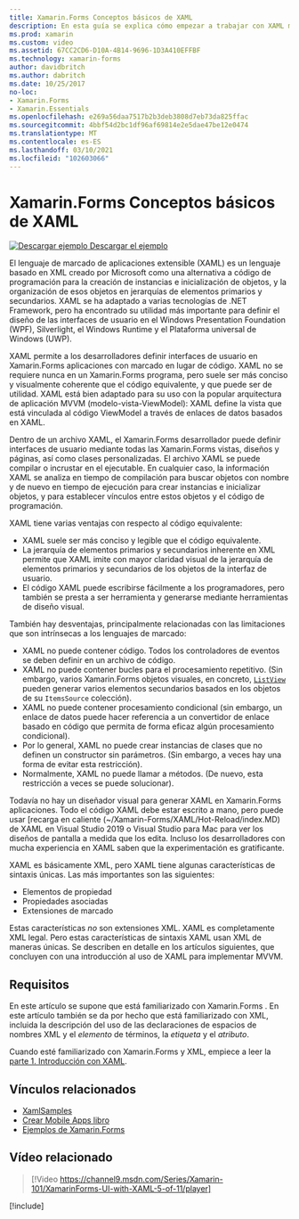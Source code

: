 ```yaml
---
title: Xamarin.Forms Conceptos básicos de XAML
description: En esta guía se explica cómo empezar a trabajar con XAML multiplataforma para dispositivos móviles. XAML permite a los desarrolladores definir interfaces de usuario en Xamarin.Forms aplicaciones con marcado en lugar de código.
ms.prod: xamarin
ms.custom: video
ms.assetid: 67CC2CD6-D10A-4B14-9696-1D3A410EFFBF
ms.technology: xamarin-forms
author: davidbritch
ms.author: dabritch
ms.date: 10/25/2017
no-loc:
- Xamarin.Forms
- Xamarin.Essentials
ms.openlocfilehash: e269a56daa7517b2b3deb3808d7eb73da825ffac
ms.sourcegitcommit: 4bbf54d2bc1df96af69814e2e5dae47be12e0474
ms.translationtype: MT
ms.contentlocale: es-ES
ms.lasthandoff: 03/10/2021
ms.locfileid: "102603066"
---
```

# <a name="xamarinforms-xaml-basics"></a>Xamarin.Forms Conceptos básicos de XAML

[![Descargar ejemplo](~/media/shared/download.png) Descargar el ejemplo](/samples/xamarin/xamarin-forms-samples/xamlsamples)

El lenguaje de marcado de aplicaciones extensible (XAML) es un lenguaje basado en XML creado por Microsoft como una alternativa a código de programación para la creación de instancias e inicialización de objetos, y la organización de esos objetos en jerarquías de elementos primarios y secundarios. XAML se ha adaptado a varias tecnologías de .NET Framework, pero ha encontrado su utilidad más importante para definir el diseño de las interfaces de usuario en el Windows Presentation Foundation (WPF), Silverlight, el Windows Runtime y el Plataforma universal de Windows (UWP).

XAML permite a los desarrolladores definir interfaces de usuario en Xamarin.Forms aplicaciones con marcado en lugar de código. XAML no se requiere nunca en un Xamarin.Forms programa, pero suele ser más conciso y visualmente coherente que el código equivalente, y que puede ser de utilidad. XAML está bien adaptado para su uso con la popular arquitectura de aplicación MVVM (modelo-vista-ViewModel): XAML define la vista que está vinculada al código ViewModel a través de enlaces de datos basados en XAML.

Dentro de un archivo XAML, el Xamarin.Forms desarrollador puede definir interfaces de usuario mediante todas las Xamarin.Forms vistas, diseños y páginas, así como clases personalizadas. El archivo XAML se puede compilar o incrustar en el ejecutable. En cualquier caso, la información XAML se analiza en tiempo de compilación para buscar objetos con nombre y de nuevo en tiempo de ejecución para crear instancias e inicializar objetos, y para establecer vínculos entre estos objetos y el código de programación.

XAML tiene varias ventajas con respecto al código equivalente:

- XAML suele ser más conciso y legible que el código equivalente.
- La jerarquía de elementos primarios y secundarios inherente en XML permite que XAML imite con mayor claridad visual de la jerarquía de elementos primarios y secundarios de los objetos de la interfaz de usuario.
- El código XAML puede escribirse fácilmente a los programadores, pero también se presta a ser herramienta y generarse mediante herramientas de diseño visual.

También hay desventajas, principalmente relacionadas con las limitaciones que son intrínsecas a los lenguajes de marcado:

- XAML no puede contener código. Todos los controladores de eventos se deben definir en un archivo de código.
- XAML no puede contener bucles para el procesamiento repetitivo. (Sin embargo, varios Xamarin.Forms objetos visuales, en concreto,  [`ListView`](xref:Xamarin.Forms.ListView) pueden generar varios elementos secundarios basados en los objetos de su `ItemsSource` colección).
- XAML no puede contener procesamiento condicional (sin embargo, un enlace de datos puede hacer referencia a un convertidor de enlace basado en código que permita de forma eficaz algún procesamiento condicional).
- Por lo general, XAML no puede crear instancias de clases que no definen un constructor sin parámetros. (Sin embargo, a veces hay una forma de evitar esta restricción).
- Normalmente, XAML no puede llamar a métodos. (De nuevo, esta restricción a veces se puede solucionar).

Todavía no hay un diseñador visual para generar XAML en Xamarin.Forms aplicaciones. Todo el código XAML debe estar escrito a mano, pero puede usar [recarga en caliente (~/Xamarin-Forms/XAML/Hot-Reload/index.MD) de XAML en Visual Studio 2019 o Visual Studio para Mac para ver los diseños de pantalla a medida que los edita. Incluso los desarrolladores con mucha experiencia en XAML saben que la experimentación es gratificante.

XAML es básicamente XML, pero XAML tiene algunas características de sintaxis únicas. Las más importantes son las siguientes:

- Elementos de propiedad
- Propiedades asociadas
- Extensiones de marcado

Estas características *no* son extensiones XML. XAML es completamente XML legal. Pero estas características de sintaxis XAML usan XML de maneras únicas. Se describen en detalle en los artículos siguientes, que concluyen con una introducción al uso de XAML para implementar MVVM.

## <a name="requirements"></a>Requisitos

En este artículo se supone que está familiarizado con Xamarin.Forms . En este artículo también se da por hecho que está familiarizado con XML, incluida la descripción del uso de las declaraciones de espacios de nombres XML y el *elemento* de términos, la *etiqueta* y el *atributo*.

Cuando esté familiarizado con Xamarin.Forms y XML, empiece a leer la [parte 1. Introducción con XAML](~/xamarin-forms/xaml/xaml-basics/get-started-with-xaml.md).

## <a name="related-links"></a>Vínculos relacionados

- [XamlSamples](/samples/xamarin/xamarin-forms-samples/xamlsamples)
- [Crear Mobile Apps libro](~/xamarin-forms/creating-mobile-apps-xamarin-forms/index.md)
- [Ejemplos de Xamarin.Forms](/samples/browse/?products=xamarin&term=Xamarin.Forms)

## <a name="related-video"></a>Vídeo relacionado

> [!Video https://channel9.msdn.com/Series/Xamarin-101/XamarinForms-UI-with-XAML-5-of-11/player]

[!include[](~/essentials/includes/xamarin-show-essentials.md)]